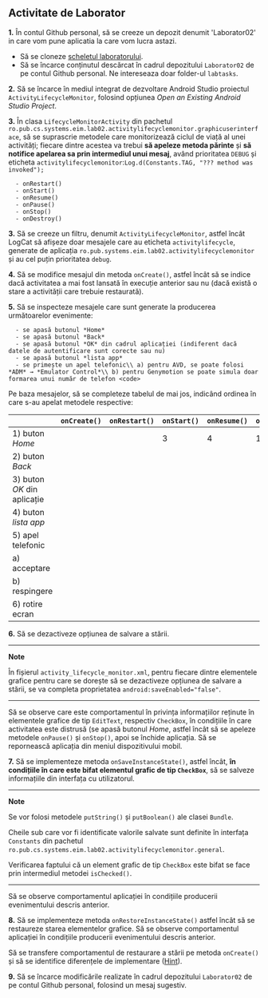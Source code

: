 ## Activitate de Laborator

**1.** În contul Github personal, să se creeze un depozit denumit
'Laborator02' in care vom pune aplicatia la care vom lucra astazi.

- Să se cloneze [scheletul laboratorului](https:www.github.com/eim-lab/Laborator02).
- Să se încarce conținutul descărcat în cadrul depozitului `Laborator02` de pe contul Github personal.
Ne intereseaza doar folder-ul `labtasks`.

**2.** Să se încarce în mediul integrat de dezvoltare Android Studio
proiectul `ActivityLifecycleMonitor`, folosind opțiunea *Open an
Existing Android Studio Project*.

**3.** În clasa `LifecycleMonitorActivity` din pachetul
`ro.pub.cs.systems.eim.lab02.activitylifecyclemonitor.graphicuserinterface`,
să se suprascrie metodele care monitorizează ciclul de viață al unei
activități; fiecare dintre acestea va trebui **să apeleze metoda
părinte** și **să notifice apelarea sa prin intermediul unui mesaj**,
având prioritatea `DEBUG` și eticheta
`activitylifecyclemonitor`:`Log.d(Constants.TAG, "??? method was invoked");
`

      - onRestart()
      - onStart()
      - onResume()
      - onPause()
      - onStop()
      - onDestroy()

**3.** Să se creeze un filtru, denumit `ActivityLifecycleMonitor`,
astfel încât LogCat să afișeze doar mesajele care au eticheta
`activitylifecycle`, generate de aplicația
`ro.pub.systems.eim.lab02.activitylifecyclemonitor` și au cel puțin
prioritatea `debug`.

**4.** Să se modifice mesajul din metoda `onCreate()`, astfel încât să
se indice dacă activitatea a mai fost lansată în execuție anterior sau
nu (dacă există o stare a activității care trebuie restaurată).

**5.** Să se inspecteze mesajele care sunt generate la producerea
următoarelor evenimente:

      - se apasă butonul *Home*
      - se apasă butonul *Back*
      - se apasă butonul *OK* din cadrul aplicației (indiferent dacă datele de autentificare sunt corecte sau nu)
      - se apasă butonul *lista app* 
      - se primește un apel telefonic\\ a) pentru AVD, se poate folosi *ADM* → *Emulator Control*\\ b) pentru Genymotion se poate simula doar formarea unui număr de telefon <code>

Pe baza mesajelor, să se completeze tabelul de mai jos, indicând ordinea
în care s-au apelat metodele respective:

|                              | `onCreate()` | `onRestart()` | `onStart()` | `onResume()` | `onPause()` | `onStop()` | `onDestroy()` |
|------------------------------|--------------|---------------|-------------|--------------|-------------|------------|---------------|
| 1\) buton *Home*             |              |               | 3           | 4            | 1           | 2          |               |
| 2\) buton *Back*             |              |               |             |              |             |            |               |
| 3\) buton *OK* din aplicație |              |               |             |              |             |            |               |
| 4\) buton *lista app*        |              |               |             |              |             |            |               |
| 5\) apel telefonic           |              |               |             |              |             |            |               |
| a\) acceptare                |              |               |             |              |             |            |               |
| b\) respingere               |              |               |             |              |             |            |               |
| 6\) rotire ecran             |              |               |             |              |             |            |               |

**6.** Să se dezactiveze opțiunea de salvare a stării.

---
**Note**

În fișierul `activity_lifecycle_monitor.xml`, pentru fiecare
dintre elementele grafice pentru care se dorește să se dezactiveze
opțiunea de salvare a stării, se va completa proprietatea
`android:saveEnabled="false"`.

---

Să se observe care este comportamentul în privința informațiilor
reținute în elementele grafice de tip `EditText`, respectiv `CheckBox`,
în condițiile în care activitatea este distrusă (se apasă butonul
*Home*, astfel încât să se apeleze metodele `onPause()` și `onStop()`,
apoi se închide aplicația. Să se repornească aplicația din meniul
dispozitivului mobil.

**7.** Să se implementeze metoda `onSaveInstanceState()`, astfel încât,
**în condițiile în care este bifat elementul grafic de tip `CheckBox`**,
să se salveze informațiile din interfața cu utilizatorul.

---
**Note**

Se vor folosi metodele `putString()` și `putBoolean()` ale
clasei `Bundle`.  
  
Cheile sub care vor fi identificate valorile salvate sunt definite în
interfața `Constants` din pachetul
`ro.pub.cs.systems.eim.lab02.activitylifecyclemonitor.general`.  
  
Verificarea faptului că un element grafic de tip `CheckBox` este bifat
se face prin intermediul metodei `isChecked()`.

---

Să se observe comportamentul aplicației în condițiile producerii
evenimentului descris anterior.

**8.** Să se implementeze metoda `onRestoreInstanceState()` astfel
încât să se restaureze starea elementelor grafice. Să se observe
comportamentul aplicației în condițiile producerii evenimentului descris
anterior.

Să se transfere comportamentul de restaurare a stării pe metoda
`onCreate()` și să se identifice diferențele de implementare
([Hint](https:*developer.android.com/guide/components/activities/activity-lifecycle.html#saras)).

**9.** Să se încarce modificările realizate în cadrul depozitului
`Laborator02` de pe contul Github personal, folosind un mesaj sugestiv.
